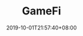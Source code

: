 ---
weight: 6
title: "GameFi"
description: ""
date: 2019-10-01T21:57:40+08:00
lastmod: 2020-01-01T16:45:40+08:00
draft: false
ico: '<svg class="icon" aria-hidden="true"><use xlink:href="#icon-gamefi"></use></svg>'
navigation: ["NFT游戏","沙盒游戏","区块链游戏"]
hidePage: true
---